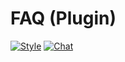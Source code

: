 # FAQ (Plugin)

[![Style](https://github.styleci.io/repos/237491479/shield)](https://github.styleci.io/repos/237491479)
[![Chat](https://img.shields.io/discord/625774284823986183?color=7289da&label=Discord&logo=discord&logoColor=fff&style=flat-square)](https://azuriom.com/discord)
